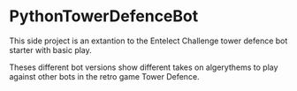 # PythonTowerDefenceBot
This side project is an extantion to the Entelect Challenge tower defence bot starter with basic play.

Theses different bot versions show different takes on algerythems to play against other bots in the retro game Tower Defence.
